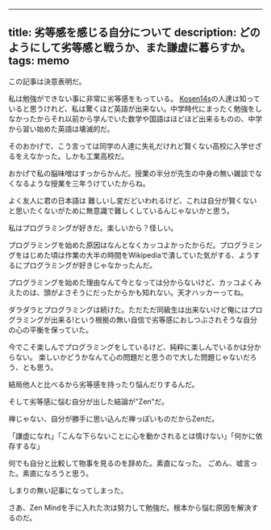 ----
title: 劣等感を感じる自分について
description: どのようにして劣等感と戦うか、また謙虚に暮らすか。
tags: memo
----

この記事は決意表明だ。

私は勉強ができない事に非常に劣等感をもっている。
[Kosen14s](http://kosen14s.github.io/)の人達は知っていると思うけれど、私は驚くほど英語が出来ない。中学時代にまったく勉強をしなかったからそれ以前から学んでいた数学や国語はほどほど出来るものの、中学から習い始めた英語は壊滅的だ。

そのおかげで、こう言っては同学の人達に失礼だけれど賢くない高校に入学せざるをえなかった。しかも工業高校だ。

おかげで私の脳味噌はすっからかんだ。授業の半分が先生の中身の無い雑談でなくなるような授業を三年うけていたからね。

よく友人に君の日本語は 難しいし変だどいわれるけど、これは自分が賢くないと思いたくないがために無意識で難しくしているんじゃないかと思う。
 
私はプログラミングが好きだ。楽しいから？怪しい。

プログラミングを始めた原因はなんとなくカッコよかったからだ。プログラミングをはじめた頃は作業の大半の時間をWikipediaで潰していた気がする、ようするにプログラミングが好きじゃなかったんだ。

プログラミングを始めた理由なんて今となっては分からないけど、カッコよくみえたのは、頭がよさそうにだったからかも知れない。天才ハッカーってね。

ダラダラとプログラミングは続けた。ただただ同級生は出来ないけど俺にはプログラミングが出来る!という根拠の無い自信で劣等感におしつぶされそうな自分の心の平衡を保っていた。

今でこそ楽しんでプログラミングをしているけど、純粋に楽しんでいるかは分からない。
楽しいかどうかなんて心の問題だと思うので大した問題じゃないだろう、とも思う。

結局他人と比べるから劣等感を持ったり悩んだりするんだ。

そして劣等感に悩む自分が出した結論が"Zen"だ。

禅じゃない、自分が勝手に思い込んだ禅っぽいものだからZenだ。

「謙虚になれ」「こんな下らないことに心を動かされるとは情けない」「何かに依存するな」

何でも自分と比較して物事を見るのを辞めた。素直になった。
ごめん、嘘言った。素直になろうと思う。

しまりの無い記事になってしまった。

さあ、Zen Mindを手に入れた次は努力して勉強だ。根本から悩む原因を解決するのだ。
